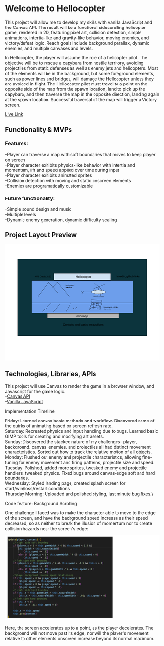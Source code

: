 # Welcome to Hellocopter

This project will allow me to develop my skills with vanilla JavaScript and the Canvas API. The result will be a functional sidescrolling helicopter game, rendered in 2D, featuring pixel art, collision detection, simple animations, intertia-like and gravity-like behavior, moving enemies, and victory/defeat logic. Reach goals include background parallax, dynamic enemies, and multiple canvases and levels. 

In Hellocopter, the player will assume the role of a helicopter pilot. The objective will be to rescue a capybara from hostile territory, avoiding projectiles from static defenses as well as enemy jets and helicopters. Most of the elements will be in the background, but some foreground elements, such as power lines and bridges, will damage the Hellocopter unless they are avoided in flight. The Hellocopter pilot must travel to a point on the opposite side of the map from the spawn location, land to pick up the capybara, and then traverse the map in the opposite direction, landing again at the spawn location. Successful traversal of the map will trigger a Victory screen.


[Live Link](https://wtdavis.github.io/hellocopter_js_project/)
## Functionality & MVPs


### Features:

-Player can traverse a map with soft boundaries that moves to keep player on screen \
-Player character exhibits physics-like behavior with intertia and momentum, lift and speed applied over time during input \
-Player character exhibits animated sprites \
-Collision detection with moving and static onscreen elements \
-Enemies are programatically customizable

### Future functionality:

-Simple sound design and music\
-Multiple levels\
-Dynamic enemy generation, dynamic difficulty scaling

## Project Layout Preview
![mockup](./copter_mockup.png.png)

## Technologies, Libraries, APIs
This project will use Canvas to render the game in a browser window, and Javascript for the game logic. \
-[Canvas API](https://developer.mozilla.org/en-US/docs/Web/API/Canvas_API)\
-[Vanilla JavaScript](https://developer.mozilla.org/en-US/docs/Web/JavaScript)


Implementation Timeline


Friday: Learned canvas basic methods and workflow. Discovered some of the quirks of animating based on screen refresh rate.\
Saturday: Recreated physics and input handling due to bugs. Learned basic GIMP tools for creating and modifying art assets.\
Sunday: Discovered the stacked nature of my challenges- player, background, canvas, enemies, and projectiles all had distinct movement characteristics. Sorted out how to track the relative motion of all objects.\
Monday: Flushed out enemy and projectile characteristics, allowing fine-tuning for enemy movement and firing patterns, projectile size and speed.\
Tuesday: Polished, added more sprites, tweaked enemy and projectile handlers, tweaked physics. Fixed bugs around canvas-edge soft and hard boundaries.\
Wednesday: Styled landing page, created splash screen for start/win/loss/restart conditions.\
Thursday Morning: Uploaded and polished styling, last minute bug fixes.\


Code feature: Background Scrolling

One challenge I faced was to make the character able to move to the edge of the screen, and have the background speed increase as their speed decreased, so as neither to break the illusion of momentum nor to create collision hazards near the screen's edge:

![momentum_snippet](./assets/momentum_snippet.png)


Here, the screen accelerates up to a point, as the player decelerates. The background will not move past its edge, nor will the player's movement relative to other elements onscreen increase beyond its normal maximum.




